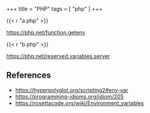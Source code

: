 +++
title = "PHP"
tags = [ "php" ]
+++

{{< r "a.php" >}}

<https://php.net/function.getenv>

{{< r "b.php" >}}

<https://php.net/reserved.variables.server>

## References

- <https://hyperpolyglot.org/scripting2#env-var>
- <https://programming-idioms.org/idiom/205>
- <https://rosettacode.org/wiki/Environment_variables>
